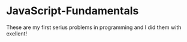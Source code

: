 # JavaScript-Fundamentals

These are my first serius problems in programming and I did them with exellent!
